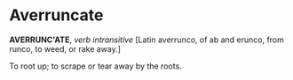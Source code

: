 # Averruncate

**AVERRUNC'ATE**, _verb intransitive_ \[Latin averrunco, of ab and erunco, from runco, to weed, or rake away.\]

To root up; to scrape or tear away by the roots.